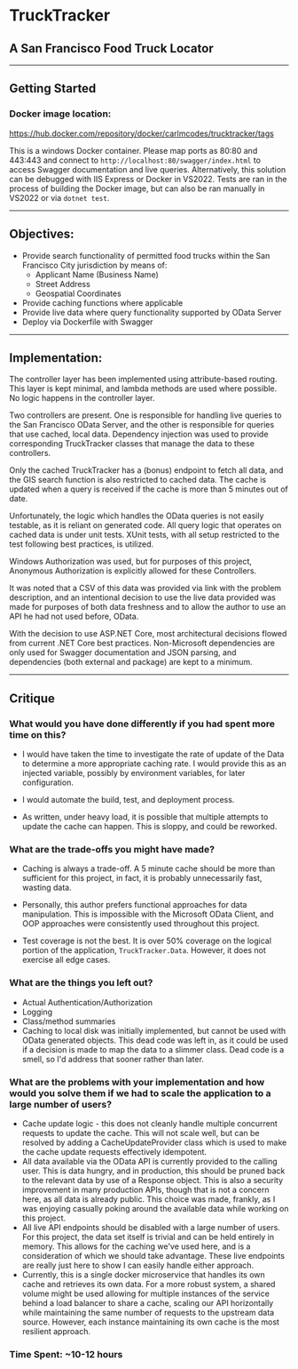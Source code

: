 # TruckTracker 
## A San Francisco Food Truck Locator

---

## Getting Started
### Docker image location:
https://hub.docker.com/repository/docker/carlmcodes/trucktracker/tags

This is a windows Docker container.  Please map ports as 80:80 and 443:443 and connect to `http://localhost:80/swagger/index.html` to access Swagger documentation and live queries.  Alternatively, this solution can be debugged with IIS Express or Docker in VS2022.  Tests are ran in the process of building the Docker image, but can also be ran manually in VS2022 or via `dotnet test`.

---
## Objectives:

* Provide search functionality of permitted food trucks within the San Francisco City jurisdiction by means of:
    * Applicant Name (Business Name)
    * Street Address
    * Geospatial Coordinates 
* Provide caching functions where applicable
* Provide live data where query functionality supported by OData Server
* Deploy via Dockerfile with Swagger

---
## Implementation:

The controller layer has been implemented using attribute-based routing.  This layer is kept minimal, and lambda methods are used where possible.  No logic happens in the controller layer.  

Two controllers are present.  One is responsible for handling live queries to the San Francisco OData Server, and the other is responsible for queries that use cached, local data.  Dependency injection was used to provide corresponding TruckTracker classes that manage the data to these controllers.

Only the cached TruckTracker has a (bonus) endpoint to fetch all data, and the GIS search function is also restricted to cached data.  The cache is updated when a query is received if the cache is more than 5 minutes out of date.

Unfortunately, the logic which handles the OData queries is not easily testable, as it is reliant on generated code.  All query logic that operates on cached data is under unit tests.  XUnit tests, with all setup restricted to the test following best practices, is utilized.

Windows Authorization was used, but for purposes of this project, Anonymous Authorization is explicitly allowed for these Controllers.

It was noted that a CSV of this data was provided via link with the problem description, and an intentional decision to use the live data provided was made for purposes of both data freshness and to allow the author to use an API he had not used before, OData.

With the decision to use ASP.NET Core, most architectural decisions flowed from current .NET Core best practices.  Non-Microsoft dependencies are only used for Swagger documentation and JSON parsing, and dependencies (both external and package) are kept to a minimum.

---

## Critique

### What would you have done differently if you had spent more time on this?
* I would have taken the time to investigate the rate of update of the Data to determine a more appropriate caching rate.  I would provide this as an injected variable, possibly by environment variables, for later configuration. 

* I would automate the build, test, and deployment process.

* As written, under heavy load, it is possible that multiple attempts to update the cache can happen.  This is sloppy, and could be reworked.

### What are the trade-offs you might have made?
* Caching is always a trade-off.  A 5 minute cache should be more than sufficient for this project, in fact, it is probably unnecessarily fast, wasting data.

* Personally, this author prefers functional approaches for data manipulation. This is impossible with the Microsoft OData Client, and OOP approaches were consistently used throughout this project.

* Test coverage is not the best.  It is over 50% coverage on the logical portion of the application, `TruckTracker.Data`.  However, it does not exercise all edge cases.

### What are the things you left out?
* Actual Authentication/Authorization
* Logging
* Class/method summaries
* Caching to local disk was initially implemented, but cannot be used with OData generated objects.  This dead code was left in, as it could be used if a decision is made to map the data to a slimmer class.  Dead code is a smell, so I'd address that sooner rather than later.

### What are the problems with your implementation and how would you solve them if we had to scale the application to a large number of users?
* Cache update logic - this does not cleanly handle multiple concurrent requests to update the cache.  This will not scale well, but can be resolved by adding a CacheUpdateProvider class which is used to make the cache update requests effectively idempotent.
* All data available via the OData API is currently provided to the calling user.  This is data hungry, and in production, this should be pruned back to the relevant data by use of a Response object.  This is also a security improvement in many production APIs, though that is not a concern here, as all data is already public.  This choice was made, frankly, as I was enjoying casually poking around the available data while working on this project.
* All live API endpoints should be disabled with a large number of users.  For this project, the data set itself is trivial and can be held entirely in memory.  This allows for the caching we've used here, and is a consideration of which we should take advantage.  These live endpoints are really just here to show I can easily handle either approach.
* Currently, this is a single docker microservice that handles its own cache and retrieves its own data.  For a more robust system, a shared volume might be used allowing for multiple instances of the service behind a load balancer to share a cache, scaling our API horizontally while maintaining the same number of requests to the upstream data source.  However, each instance maintaining its own cache is the most resilient approach.

### Time Spent: ~10-12 hours